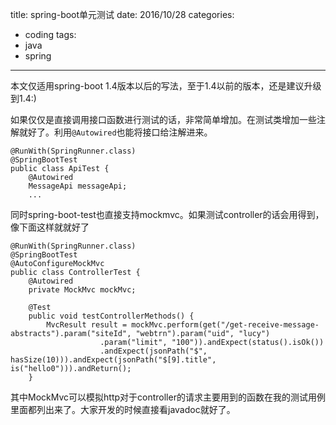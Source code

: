 title: spring-boot单元测试
date: 2016/10/28
categories:
- coding
tags:
- java
- spring
---
本文仅适用spring-boot 1.4版本以后的写法，至于1.4以前的版本，还是建议升级到1.4:)

如果仅仅是直接调用接口函数进行测试的话，非常简单增加。在测试类增加一些注解就好了。利用`@Autowired`也能将接口给注解进来。

````
@RunWith(SpringRunner.class)
@SpringBootTest
public class ApiTest {
    @Autowired
    MessageApi messageApi;
    ...
````

同时spring-boot-test也直接支持mockmvc。如果测试controller的话会用得到，像下面这样就就好了

````
@RunWith(SpringRunner.class)
@SpringBootTest
@AutoConfigureMockMvc
public class ControllerTest {
    @Autowired
    private MockMvc mockMvc;

    @Test
    public void testControllerMethods() {
    	MvcResult result = mockMvc.perform(get("/get-receive-message-abstracts").param("siteId", "webtrn").param("uid", "lucy")
                    .param("limit", "100")).andExpect(status().isOk())
                    .andExpect(jsonPath("$", hasSize(10))).andExpect(jsonPath("$[9].title", is("hello0"))).andReturn();
    }
````

其中MockMvc可以模拟http对于controller的请求主要用到的函数在我的测试用例里面都列出来了。大家开发的时候直接看javadoc就好了。